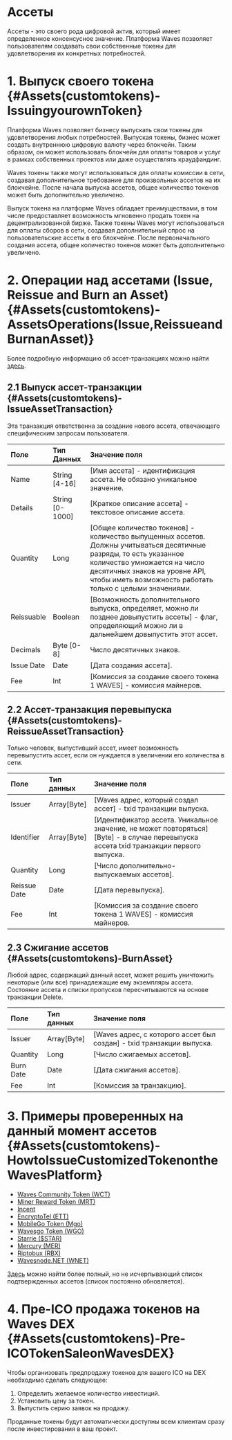 # Ассеты

Ассеты - это своего рода цифровой актив, который имеет определенное консенсусное значение. Платформа Waves позволяет пользователям 
создавать свои собственные токены для удовлетворения их конкретных потребностей.

# 1. Выпуск своего токена {#Assets(customtokens)-IssuingyourownToken}

Платформа Waves позволяет бизнесу выпускать свои токены для удовлетворения любых потребностей. Выпуская токены, бизнес может 
создать внутреннюю цифровую валюту через блокчейн. Таким образом, он может использовать блокчейн для оплаты товаров и услуг 
в рамках собственных проектов или даже осуществлять краудфандинг.

Waves токены также могут использоваться для оплаты комиссии в сети, создавая дополнительное требование для произвольных ассетов на их блокчейне. После начала выпуска ассетов, общее количество токенов может быть дополнительно увеличено.

Выпуск токена на платформе Waves обладает преимуществами, в том числе предоставляет возможность мгновенно продать токен на
децентрализованной бирже. Также токены Waves могут использоваться для оплаты сборов в сети, создавая дополнительный спрос 
на пользовательские ассеты в его блокчейне. После первоначального создания ассета, общее количество токенов 
может быть дополнительно увеличено.

# 2. Операции над ассетами \(Issue, Reissue and Burn an Asset\) {#Assets(customtokens)-AssetsOperations(Issue,ReissueandBurnanAsset)}

Более подробную информацию об ассет-транзакциях можно найти [здесь](/development-and-api/waves-node-rest-api/asset-transactions.md).

## 2.1 Выпуск ассет-транзакции {#Assets(customtokens)-IssueAssetTransaction}

Эта транзакция ответственна за создание нового ассета, отвечающего специфическим запросам пользователя.

| Поле | Тип Данных |Значение поля |
| :--- |:--- |:--- |
| Name | String \[4-16\] |\[Имя ассета\]  - идентификация ассета. Не обязано уникальное значение. |
| Details | String \[0-1000\] |\[Краткое описание ассета\] - текстовое описание ассета. |
| Quantity | Long |\[Общее количество токенов\] - количество выпущенных ассетов. Должны учитываться десятичные разряды, то есть указанное количество умножается на число десятичных знаков на уровне API, чтобы иметь возможность работать только с целыми значениями.  |
| Reissuable  |Boolean |\[Возможность дополнительного выпуска, определяет, можно ли позднее довыпустить ассеты\] - флаг, определяющий можно ли в дальнейшем довыпустить этот ассет. |
| Decimals |Byte \[0-8\] | Число десятичных знаков. |
| Issue Date |Date |\[Дата создания ассета\]. |
| Fee | Int |\[Комиссия за создание своего токена 1 WAVES\] - комиссия майнеров. |

## 2.2 Ассет-транзакция перевыпуска {#Assets(customtokens)-ReissueAssetTransaction}

Только человек, выпустивший ассет, имеет возможность перевыпустить ассет, если он нуждается в увеличении его количества в сети.

| Поле | Тип данных |Значение поля |
| :--- | :--- | :--- |
| Issuer | Array\[Byte\] |\[Waves адрес, который создал ассет\] - txid транзакции выпуска. |
| Identifier | Array\[Byte\] |\[Идентификатор ассета. Уникальное значение, не может повторяться\] \[Byte\] - в случае перевыпуска ассета txid транзакции первого выпуска. |
| Quantity | Long |\[Число дополнительно-выпускаемых ассетов\].  |
| Reissue Date | Date |\[Дата перевыпуска\]. |
| Fee | Int |\[Комиссия за создание своего токена 1 WAVES\]  - комиссия майнеров. |

## 2.3 Сжигание ассетов {#Assets(customtokens)-BurnAsset}

Любой адрес, содержащий данный ассет, может решить уничтожить некоторые \(или все\) принадлежащие ему экземпляры ассета. Состояние ассета и списки пропусков пересчитываются на основе транзакции Delete.

| Поле | Тип данных|Значение поля |
| :--- |:--- | :--- |
| Issuer | Array\[Byte\] |\[Waves адрес, с которого ассет был создан\] - txid транзакции выпуска. |
| Quantity | Long |\[Число сжигаемых ассетов\]. |
| Burn Date | Date|\[Дата сжигания ассетов\]. |
| Fee | Int |\[Комиссия за транзакцию\]. |

# 3. Примеры проверенных на данный момент ассетов {#Assets(customtokens)-HowtoIssueCustomizedTokenontheWavesPlatform}

* [Waves Community Token \(WCT\)](http://www.waveswiki.org/index.php?title=Waves_Community_Token_%28WCT%29)
* [Miner Reward Token \(MRT\)](http://www.waveswiki.org/index.php?title=Miner_Reward_Token_%28MRT%29)
* [Incent](http://www.waveswiki.org/index.php?title=Incent)
* [EncryptoTel \(ETT\)](http://www.waveswiki.org/index.php?title=EncryptoTel)
* [MobileGo Token \(Mgo\)](http://www.waveswiki.org/index.php?title=MobileGo_Token)
* [Wavesgo Token \(WGO\)](http://www.waveswiki.org/index.php?title=Wavesgo_Token)
* [Starrie \($STAR\)](http://www.waveswiki.org/index.php?title=Starrie)
* [Mercury \(MER\)](http://www.waveswiki.org/index.php?title=Mercury)
* [Riptobux \(RBX\)](http://www.waveswiki.org/index.php?title=Riptobux)
* [Wavesnode.NET \(WNET\)](http://www.waveswiki.org/index.php?title=Wavesnode.NET)

[Здесь](http://support.wavesplatform.com/forums/2-knowledge-base/topics/8141-list-of-verified-assets/) можно найти более полный, 
но не исчерпывающий список подтвержденных ассетов \(список постоянно обновляется\).

# 4. Пре-ICO продажа токенов на Waves DEX {#Assets(customtokens)-Pre-ICOTokenSaleonWavesDEX}

Чтобы организовать предпродажу токенов для вашего ICO на DEX необходимо сделать следующее:

1. Определить желаемое количество инвестиций. 
2. Установить цену за токен.
3. Выпустить серию заявок на продажу.

Проданные токены будут автоматически доступны всем клиентам сразу после инвестирования в ваш проект.
